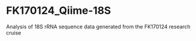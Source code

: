 # FK170124_Qiime-18S
Analysis of 18S rRNA sequence data generated from the FK170124 research cruise
